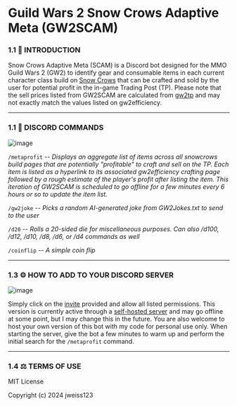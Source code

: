 # Guild Wars 2 Snow Crows Adaptive Meta (GW2SCAM)

### 1.1 📣 INTRODUCTION

Snow Crows Adaptive Meta (SCAM) is a Discord bot designed for the MMO Guild Wars 2 (GW2) to identify gear and consumable items in each current character class build on [Snow Crows](https://snowcrows.com/builds/) that can be crafted and sold by the user for potential profit in the in-game Trading Post (TP). Please note that the sell prices listed from GW2SCAM are calculated from [gw2tp](https://www.gw2tp.com/recipes) and may not exactly match the values listed on gw2efficiency. 

--------------------------------------------
### 1.1 🤖 DISCORD COMMANDS

![image](https://github.com/jweiss123/GW2SCAM/assets/142450649/d96db4b1-ec38-46da-8304-57e18e8ed008)

`/metaprofit` -- *Displays an aggregate list of items across all snowcrows build pages that are potentially "profitable" to craft and sell on the TP. Each item is listed as a hyperlink to its associated gw2efficiency crafting page followed by a rough estimate of the player's profit after listing the item. This iteration of GW2SCAM is scheduled to go offline for a few minutes every 6 hours or so to update the item list.*

`/gw2joke` -- *Picks a random AI-generated joke from GW2Jokes.txt to send to the user*

`/d20` -- *Rolls a 20-sided die for miscellaneous purposes. Can also /d100, /d12, /d10, /d8, /d6, or /d4 commands as well*

`/coinflip` -- *A simple coin flip*

--------------------------------------------

### 1.3 ⚙️ HOW TO ADD TO YOUR DISCORD SERVER

![image](https://github.com/jweiss123/GW2SCAM/assets/142450649/0bf4a009-e91b-4ee6-ba93-fdc1b655a3c4)

Simply click on the [invite](https://discord.com/oauth2/authorize?client_id=1197690282955784192&permissions=13189778504945&scope=bot) provided and allow all listed permissions. This version is currently active through a [self-hosted server](https://bot-hosting.net/) and may go offline at some point, but I may change this in the future. You are also welcome to host your own version of this bot with my code for personal use only. When starting the server, give the bot a few minutes to warm up and perform the initial search for the `/metaprofit` command.

--------------------------------------------

### 1.4 ⚖️ TERMS OF USE

MIT License

Copyright (c) 2024 jweiss123
